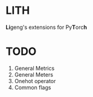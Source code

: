 # LITH
**Li**geng's extensions for Py**T**orc**h**

# TODO
1. General Metrics
2. General Meters
3. Onehot operator
4. Common flags